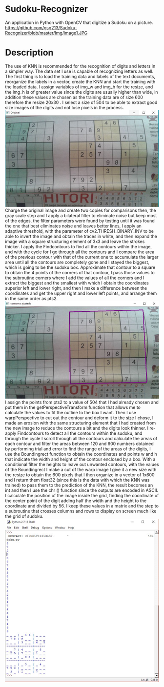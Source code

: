 # Sudoku-Recognizer
An application in Python with OpenCV that digitize a Sudoku on a picture.
https://github.com/gsg213/Sudoku-Recognizer/blob/master/Img/image1.JPG

# Description
The use of KNN is recommended for the recognition of digits and letters in a simpler way. The data set I use is capable of recognizing letters as well. The first thing is to load the training data and labels of the text documents, reorganize the labels in a vector, create the KNN and start the training with the loaded data. I assign variables of img_w and img_h for the resize, and the img_h is of greater value since the digits are usually higher than wide, in addition these values are chosen as the training data are of size 600 therefore the resize 20x30 . I select a size of 504 to be able to extract good size images of the digits and not lose pixels in the process. 
![My image](https://github.com/gsg213/Sudoku-Recognizer/blob/master/Img/image1.JPG)
Charge the original image and create two copies for comparisons then, the gray scale step and I apply a bilateral filter to eliminate noise but keep most of the edges, the filter parameters were found by testing until it was found the one that best eliminates noise and leaves better lines, I apply an adaptive threshold, with the parameter of cv2.THRESH_BINARY_INV to be able to invert the image and obtain the traces in white, and then expand the image with a square structuring element of 3x3 and leave the strokes thicker. I apply the Findcontours to find all the contours within the image, and with the cycle for I go through all the contours and I compare the area of the previous contour with that of the current one to accumulate the larger area until all the contours are completely gone and I stayed the biggest, which is going to be the sudoku box. Approximate that contour to a square to obtain the 4 points of the corners of that contour, I pass those values to the subroutine corners where I add the values of all the corners and I extract the biggest and the smallest with which I obtain the coordinates superior left and lower right, and then I make a difference between the coordinates and get the upper right and lower left points, and arrange them in the same order as pts2. 
![My image3](https://github.com/gsg213/Sudoku-Recognizer/blob/master/Img/image3.JPG)
I assign the points from pts2 to a value of 504 that I had already chosen and put them in the getPerspectiveTransform function that allows me to calculate the values to fit the outline to the box I want. Then I use warpPerspective to cut out the contour and deform it to the size I chose, I made an erosion with the same structuring element that I had created from the new image to reduce the contours a bit and the digits look thinner. I re-apply Findcontours to detect all the contours within the sudoku, and through the cycle I scroll through all the contours and calculate the areas of each contour and filter the areas between 120 and 600 numbers obtained by performing trial and error to find the range of the areas of the digits, I use the Boundingrect function to obtain the coordinates and points w and h that indicate the width and height of the contour enclosed by a box. With a conditional filter the heights to leave out unwanted contours, with the values of the Boundingrect I make a cut of the warp image I give it a new size with the resize to obtain the 600 pixels that I then organize in a vector of 1x600 and I return them float32 (since this is the data with which the KNN was trained) to pass them to the prediction of the KNN, the result becomes an int and then I use the chr () function since the outputs are encoded in ASCII. I calculate the position of the image inside the grid, finding the coordinate of the center point of the digit adding half the width and the height to the coordinate and divided by 56. I keep these values in a matrix and the step to a subroutine that crosses columns and rows to display on screen much like the grid of sudoku.
![My image2](https://github.com/gsg213/Sudoku-Recognizer/blob/master/Img/imagen2.JPG)
